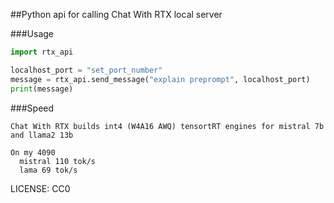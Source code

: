 ##Python api for calling Chat With RTX local server

###Usage
```python
import rtx_api

localhost_port = "set_port_number"
message = rtx_api.send_message("explain preprompt", localhost_port)
print(message)
```


###Speed
```
Chat With RTX builds int4 (W4A16 AWQ) tensortRT engines for mistral 7b and llama2 13b

On my 4090
  mistral 110 tok/s
  lama 69 tok/s
```


LICENSE: CC0
